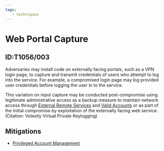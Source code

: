 ```yaml
---
tags:
   - techniques
---
```

# Web Portal Capture
## ID:T1056/003
Adversaries may install code on externally facing portals, such as a VPN login page, to capture and transmit credentials of users who attempt to log into the service. For example, a compromised login page may log provided user credentials before logging the user in to the service.

This variation on input capture may be conducted post-compromise using legitimate administrative access as a backup measure to maintain network access through [External Remote Services](techniques/T1133) and [Valid Accounts](techniques/T1078) or as part of the initial compromise by exploitation of the externally facing web service.(Citation: Volexity Virtual Private Keylogging)
## Mitigations
* [Privileged Account Management](mitigations/M1026)
